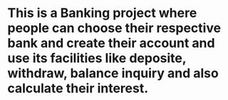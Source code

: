 # This is a Banking project where people can choose their respective bank and create their account and use its facilities like deposite, withdraw, balance inquiry and also calculate their interest.
